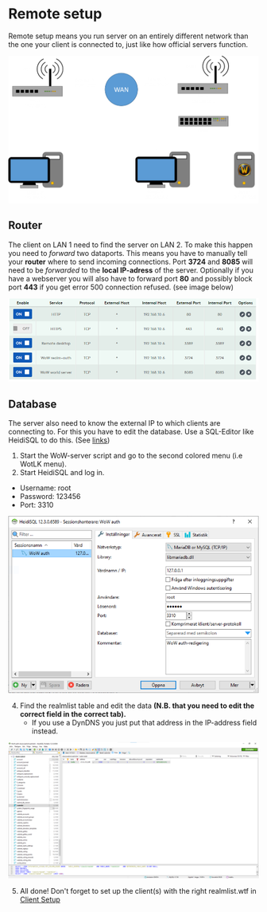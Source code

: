 # Remote setup
Remote setup means you run server on an entirely different network than the one your client is connected to, just like how official servers function.

![NetworkMap](../_media/networkmap.png "Network Map")

## Router
The client on LAN 1 need to find the server on LAN 2. To make this happen you need to *forward* two dataports. This means you have to manually tell your **router** where to send incoming connections. Port **3724** and **8085** will need to be *forwarded* to the **local IP-adress** of the server. Optionally if you have a webserver you will also have to forward port **80** and possibly block port **443** if you get error 500 connection refused. (see image below)

![Port_forwarding](../_media/portforwarding.png)

## Database
The server also need to know the external IP to which clients are connecting to. For this you have to edit the database. Use a SQL-Editor like HeidiSQL to do this. (See [links](_pages/Links))

1. Start the WoW-server script and go to the second colored menu (i.e WotLK menu).
2. Start HeidiSQL and log in.
- Username: root
- Password: 123456
- Port: 3310

![Login](../_media/HeidiSQL01.PNG)

4. Find the realmlist table and edit the data **(N.B. that you need to edit the correct field in the correct tab).**
   - If you use a DynDNS you just put that address in the IP-address field instead.

![Edit Database](../_media/HeidiSQL02.png)

5. All done! Don't forget to set up the client(s) with the right realmlist.wtf in [Client Setup](_pages/ClientSetup) 
